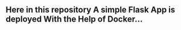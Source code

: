 Here in this repository A simple Flask App is deployed With the Help of Docker... 
---------------------------------------------------------------------------------
